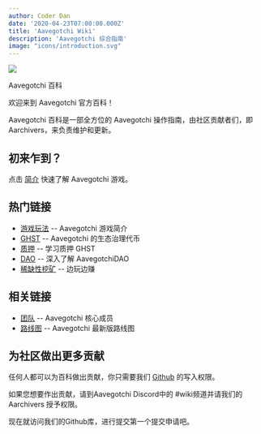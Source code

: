```yaml
---
author: Coder Dan
date: '2020-04-23T07:00:00.000Z'
title: 'Aavegotchi Wiki'
description: 'Aavegotchi 综合指南'
image: "icons/introduction.svg"
---
```


<div class="headerImageContainer">
<img class="headerImage" src="/icons/introduction.svg">
<p class="headerImageText">Aavegotchi 百科</p>
</div>

欢迎来到 Aavegotchi 官方百科！

Aavegotchi 百科是一部全方位的 Aavegotchi 操作指南，由社区贡献者们，即 Aarchivers，来负责维护和更新。

## 初来乍到？

点击 [简介](https://wiki.aavegotchi.com/introduction) 快速了解 Aavegotchi 游戏。

## 热门链接
* [游戏玩法](/gameplay) -- Aavegotchi 游戏简介
* [GHST](/ghst) -- Aavegotchi 的生态治理代币
* [质押](/staking) -- 学习质押 GHST
* [DAO](/dao) -- 深入了解 AavegotchiDAO
* [稀缺性挖矿](/rarity-farming) -- 边玩边赚

## 相关链接

* [团队](https://wiki.aavegotchi.com/team) -- Aavegotchi 核心成员
* [路线图](https://wiki.aavegotchi.com/roadmap) -- Aavegotchi 最新版路线图



## 为社区做出更多贡献

任何人都可以为百科做出贡献，你只需要我们 [Github](https://github.com/aavegotchi/aavegotchi-wiki) 的写入权限。

如果您想要作出贡献，请到Aavegotchi Discord中的 #wiki频道并请我们的Aarchivers 授予权限。

现在就访问我们的Github库，进行提交第一个提交申请吧。 